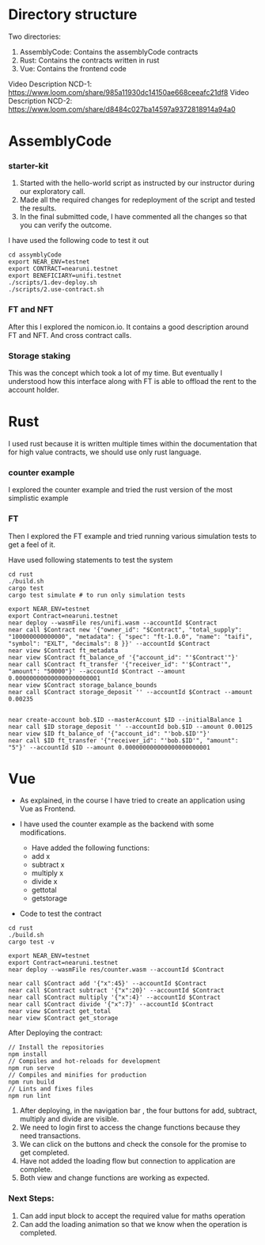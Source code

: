 # Directory structure

Two directories: 
1. AssemblyCode: Contains the assemblyCode contracts
2. Rust: Contains the contracts written in rust 
3. Vue: Contains the frontend code

Video Description NCD-1: https://www.loom.com/share/985a11930dc14150ae668ceeafc21df8
Video Description NCD-2: https://www.loom.com/share/d8484c027ba14597a9372818914a94a0


# AssemblyCode

### starter-kit
1. Started with the hello-world script as instructed by our instructor during our exploratory call. 
2. Made all the required changes for redeployment of the script and tested the results. 
3. In the final submitted code, I have commented all the changes so that you can verify the outcome.

I have used the following code to test it out 

```
cd assymblyCode 
export NEAR_ENV=testnet
export CONTRACT=nearuni.testnet
export BENEFICIARY=unifi.testnet
./scripts/1.dev-deploy.sh
./scripts/2.use-contract.sh
```
### FT and NFT

After this I explored the nomicon.io. It contains a good description around FT and NFT. And cross contract calls. 

### Storage staking 

This was the concept which took a lot of my time. But eventually I understood how this interface along with FT is able to offload the rent to the account holder. 

# Rust

I used rust because it is written multiple times within the documentation that for high value contracts, we should use only rust language.

### counter example
I explored the counter example and tried the rust version of the most simplistic example

### FT 
Then I explored the FT example and tried running various simulation tests to get a feel of it. 

Have used following statements to test the system
```
cd rust
./build.sh
cargo test
cargo test simulate # to run only simulation tests

export NEAR_ENV=testnet
export Contract=nearuni.testnet
near deploy --wasmFile res/unifi.wasm --accountId $Contract
near call $Contract new '{"owner_id": "$Contract", "total_supply": "100000000000000", "metadata": { "spec": "ft-1.0.0", "name": "taifi", "symbol": "EXLT", "decimals": 8 }}' --accountId $Contract
near view $Contract ft_metadata
near view $Contract ft_balance_of '{"account_id": "'$Contract'"}'
near call $Contract ft_transfer '{"receiver_id": "'$Contract'", "amount": "50000"}' --accountId $Contract --amount 0.000000000000000000000001
near view $Contract storage_balance_bounds
near call $Contract storage_deposit '' --accountId $Contract --amount 0.00235


near create-account bob.$ID --masterAccount $ID --initialBalance 1
near call $ID storage_deposit '' --accountId bob.$ID --amount 0.00125
near view $ID ft_balance_of '{"account_id": "'bob.$ID'"}'
near call $ID ft_transfer '{"receiver_id": "'bob.$ID'", "amount": "5"}' --accountId $ID --amount 0.000000000000000000000001

```

# Vue

- As explained, in the course I have tried to create an application using Vue as Frontend. 
- I have used the counter example as the backend with some modifications. 
    - Have added the following functions: 
    - add x
    - subtract x
    - multiply x
    - divide x
    - gettotal
    - getstorage

- Code to test the contract
```
cd rust
./build.sh
cargo test -v

export NEAR_ENV=testnet
export Contract=nearuni.testnet
near deploy --wasmFile res/counter.wasm --accountId $Contract

near call $Contract add '{"x":45}' --accountId $Contract
near call $Contract subtract '{"x":20}' --accountId $Contract
near call $Contract multiply '{"x":4}' --accountId $Contract
near call $Contract divide '{"x":7}' --accountId $Contract
near view $Contract get_total
near view $Contract get_storage

```

After Deploying the contract: 

```
// Install the repositories
npm install 
// Compiles and hot-reloads for development
npm run serve
// Compiles and minifies for production
npm run build
// Lints and fixes files
npm run lint
```

1. After deploying, in the navigation bar , the four buttons for add, subtract, multiply and divide are visible.
2. We need to login first to access the change functions because they need transactions. 
3. We can click on the buttons and check the console for the promise to get completed.
4. Have not added the loading flow but connection to application are complete. 
5. Both view and change functions are working as expected. 

### Next Steps:
1. Can add input block to accept the required value for maths operation
2. Can add the loading animation so that we know when the operation is completed.
